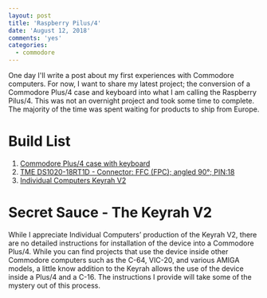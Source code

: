 ```yaml
---
layout: post
title: 'Raspberry Pilus/4'
date: 'August 12, 2018'
comments: 'yes'
categories:
  - commodore
---
```


One day I'll write a post about my first experiences with Commodore computers. For now, I want to share my latest project; the conversion of a Commodore Plus/4 case and keyboard into what I am calling the Raspberry Pilus/4. This was not an overnight project and took some time to complete. The majority of the time was spent waiting for products to ship from Europe.

# Build List
1. [Commodore Plus/4 case with keyboard][1]
2. [TME DS1020-18RT1D - Connector: FFC (FPC); angled 90°; PIN:18][2]
3. [Individual Computers Keyrah V2][3]

# Secret Sauce - The Keyrah V2

While I appreciate Individual Computers’ production of the Keyrah V2, there are no detailed instructions for installation of the device into a Commodore Plus/4. While you can find projects that use the device inside other Commodore computers such as the C-64, VIC-20, and various AMIGA models, a little know addition to the Keyrah allows the use of the device inside a Plus/4 and a C-16. The instructions I provide will take some of the mystery out of this process.



[1]: https://en.wikipedia.org/wiki/Commodore_Plus/4/
[2]: https://www.tme.eu/en/details/ds1020-18rt1d/connectors-ffc-fpc-254mm/connfly/
[3]: https://icomp.de/shop-icomp/en/shop/product/keyrah-v2.html
